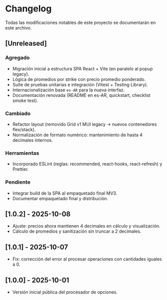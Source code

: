 # Changelog

Todas las modificaciones notables de este proyecto se documentarán en este archivo.

## [Unreleased]

### Agregado

- Migración inicial a estructura SPA React + Vite (en paralelo al popup legacy).
- Lógica de promedios por strike con precio promedio ponderado.
- Suite de pruebas unitarias e integración (Vitest + Testing Library).
- Internacionalización base `es-AR` para la nueva interfaz.
- Documentación renovada (README en es-AR, quickstart, checklist smoke test).

### Cambiado

- Refactor layout (removido Grid v1 MUI legacy → nuevos contenedores flex/stack).
- Normalización de formato numérico: mantenimiento de hasta 4 decimales internos.

### Herramientas

- Incorporado ESLint (reglas: recommended, react-hooks, react-refresh) y Prettier.

### Pendiente

- Integrar build de la SPA al empaquetado final MV3.
- Documentar empaquetado final y distribución.

## [1.0.2] - 2025-10-08

- Ajuste: precios ahora mantienen 4 decimales en cálculo y visualización.
- Cálculo de promedios y sanitización sin truncar a 2 decimales.

## [1.0.1] - 2025-10-07

- Fix: corrección del error al procesar operaciones con cantidades iguales a 0.

## [1.0.0] - 2025-10-01

- Versión inicial pública del procesador de opciones.
